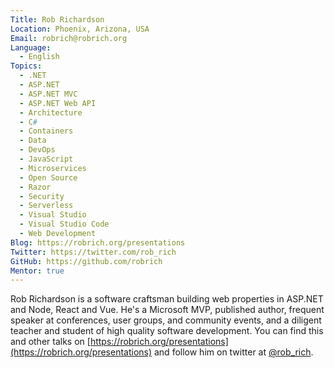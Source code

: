 ```yaml
---
Title: Rob Richardson
Location: Phoenix, Arizona, USA
Email: robrich@robrich.org
Language:
  - English
Topics:
  - .NET
  - ASP.NET
  - ASP.NET MVC
  - ASP.NET Web API
  - Architecture
  - C#
  - Containers
  - Data
  - DevOps
  - JavaScript
  - Microservices
  - Open Source
  - Razor
  - Security
  - Serverless
  - Visual Studio
  - Visual Studio Code
  - Web Development
Blog: https://robrich.org/presentations
Twitter: https://twitter.com/rob_rich
GitHub: https://github.com/robrich
Mentor: true
---
```

Rob Richardson is a software craftsman building web properties in ASP.NET and Node, React and Vue. He's a Microsoft MVP, published author, frequent speaker at conferences, user groups, and community events, and a diligent teacher and student of high quality software development. You can find this and other talks on [https://robrich.org/presentations](https://robrich.org/presentations) and follow him on twitter at [@rob_rich](https://twitter.com/rob_rich).
